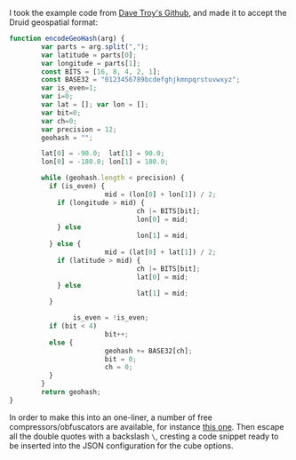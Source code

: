 I took the example code from [Dave Troy's Github](https://github.com/davetroy/geohash-js), and made it to accept the Druid geospatial format:

```javascript
function encodeGeoHash(arg) {
        var parts = arg.split(",");
        var latitude = parts[0];
        var longitude = parts[1];
        const BITS = [16, 8, 4, 2, 1];
        const BASE32 = "0123456789bcdefghjkmnpqrstuvwxyz";
        var is_even=1;
        var i=0;
        var lat = []; var lon = [];
        var bit=0;
        var ch=0;
        var precision = 12;
        geohash = "";

        lat[0] = -90.0;  lat[1] = 90.0;
        lon[0] = -180.0; lon[1] = 180.0;

        while (geohash.length < precision) {
          if (is_even) {
                        mid = (lon[0] + lon[1]) / 2;
            if (longitude > mid) {
                                ch |= BITS[bit];
                                lon[0] = mid;
            } else
                                lon[1] = mid;
          } else {
                        mid = (lat[0] + lat[1]) / 2;
            if (latitude > mid) {
                                ch |= BITS[bit];
                                lat[0] = mid;
            } else
                                lat[1] = mid;
          }

                is_even = !is_even;
          if (bit < 4)
                        bit++;
          else {
                        geohash += BASE32[ch];
                        bit = 0;
                        ch = 0;
          }
        }
        return geohash;
}
```


In order to make this into an one-liner, a number of free compressors/obfuscators are available, for instance [this one](https://javascriptcompressor.com/). Then escape all the double quotes with a backslash `\`, cresting a code snippet ready to be inserted into the JSON configuration for the cube options.


